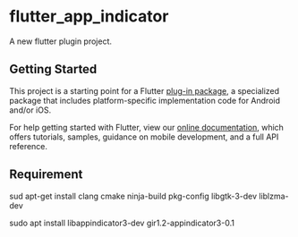 # flutter_app_indicator

A new flutter plugin project.

## Getting Started

This project is a starting point for a Flutter
[plug-in package](https://flutter.dev/developing-packages/),
a specialized package that includes platform-specific implementation code for
Android and/or iOS.

For help getting started with Flutter, view our
[online documentation](https://flutter.dev/docs), which offers tutorials,
samples, guidance on mobile development, and a full API reference.

## Requirement

sud  apt-get install clang cmake ninja-build pkg-config libgtk-3-dev liblzma-dev

sudo apt install libappindicator3-dev gir1.2-appindicator3-0.1
